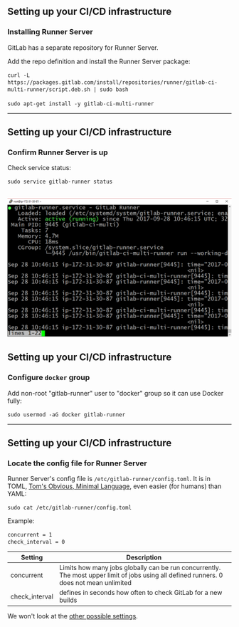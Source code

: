 ## Setting up your CI/CD infrastructure

### Installing Runner Server

GitLab has a separate repository for Runner Server.

Add the repo definition and install the Runner Server package:


```console
curl -L https://packages.gitlab.com/install/repositories/runner/gitlab-ci-multi-runner/script.deb.sh | sudo bash

sudo apt-get install -y gitlab-ci-multi-runner
```
---

## Setting up your CI/CD infrastructure
### Confirm Runner Server is up

Check service status:

```console
sudo service gitlab-runner status
```

![runner service is active](img/runner_service_active.png)
---

## Setting up your CI/CD infrastructure
### Configure `docker` group

Add non-root "gitlab-runner" user to "docker" group so it can
use Docker fully:

```console 
sudo usermod -aG docker gitlab-runner

```
---

## Setting up your CI/CD infrastructure
### Locate the config file for Runner Server

Runner Server's config file is `/etc/gitlab-runner/config.toml`.
It is in TOML, [Tom's Obvious, Minimal Language](https://github.com/toml-lang/toml), even easier (for humans) than YAML:

```console
sudo cat /etc/gitlab-runner/config.toml
```

Example:

```text
concurrent = 1
check_interval = 0
```

| Setting | Description |
|---------|-------------|
| concurrent | Limits how many jobs globally can be run concurrently. The most upper limit of jobs using all defined runners. 0 does not mean unlimited |
| check_interval | defines in seconds how often to check GitLab for a new builds |

We won't look at the [other possible settings](https://gitlab.com/gitlab-org/gitlab-ci-multi-runner/blob/master/docs/configuration/advanced-configuration.md).
